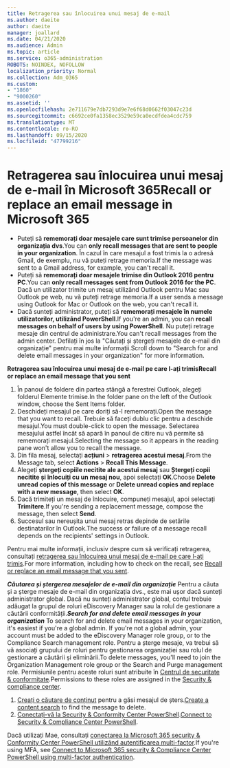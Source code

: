 ```yaml
---
title: Retragerea sau înlocuirea unui mesaj de e-mail
ms.author: daeite
author: daeite
manager: joallard
ms.date: 04/21/2020
ms.audience: Admin
ms.topic: article
ms.service: o365-administration
ROBOTS: NOINDEX, NOFOLLOW
localization_priority: Normal
ms.collection: Adm_O365
ms.custom:
- "1860"
- "9000260"
ms.assetid: ''
ms.openlocfilehash: 2e711679e7db7293d9e7e6f68d0662f03047c23d
ms.sourcegitcommit: c6692ce0fa1358ec3529e59ca0ecdfdea4cdc759
ms.translationtype: MT
ms.contentlocale: ro-RO
ms.lasthandoff: 09/15/2020
ms.locfileid: "47799216"
---
```

# <a name="recall-or-replace-an-email-message-in-microsoft-365"></a><span data-ttu-id="041ac-102">Retragerea sau înlocuirea unui mesaj de e-mail în Microsoft 365</span><span class="sxs-lookup"><span data-stu-id="041ac-102">Recall or replace an email message in Microsoft 365</span></span>

- <span data-ttu-id="041ac-103">Puteți să **rememorați doar mesajele care sunt trimise persoanelor din organizația dvs**.</span><span class="sxs-lookup"><span data-stu-id="041ac-103">You can **only recall messages that are sent to people in your organization**.</span></span> <span data-ttu-id="041ac-104">În cazul în care mesajul a fost trimis la o adresă Gmail, de exemplu, nu vă puteți retrage memoria.</span><span class="sxs-lookup"><span data-stu-id="041ac-104">If the message was sent to a Gmail address, for example, you can't recall it.</span></span>
- <span data-ttu-id="041ac-105">Puteți să **rememorați doar mesajele trimise din Outlook 2016 pentru PC**.</span><span class="sxs-lookup"><span data-stu-id="041ac-105">You can **only recall messages sent from Outlook 2016 for the PC**.</span></span> <span data-ttu-id="041ac-106">Dacă un utilizator trimite un mesaj utilizând Outlook pentru Mac sau Outlook pe web, nu vă puteți retrage memoria.</span><span class="sxs-lookup"><span data-stu-id="041ac-106">If a user sends a message using Outlook for Mac or Outlook on the web, you can't recall it.</span></span>
- <span data-ttu-id="041ac-107">Dacă sunteți administrator, puteți să **rememorați mesajele în numele utilizatorilor, utilizând PowerShell**.</span><span class="sxs-lookup"><span data-stu-id="041ac-107">If you're an admin, you can **recall messages on behalf of users by using PowerShell**.</span></span> <span data-ttu-id="041ac-108">Nu puteți retrage mesaje din centrul de administrare.</span><span class="sxs-lookup"><span data-stu-id="041ac-108">You can't recall messages from the admin center.</span></span> <span data-ttu-id="041ac-109">Defilați în jos la "Căutați și ștergeți mesajele de e-mail din organizație" pentru mai multe informații.</span><span class="sxs-lookup"><span data-stu-id="041ac-109">Scroll down to "Search for and delete email messages in your organization" for more information.</span></span>

<span data-ttu-id="041ac-110">**Retragerea sau înlocuirea unui mesaj de e-mail pe care l-ați trimis**</span><span class="sxs-lookup"><span data-stu-id="041ac-110">**Recall or replace an email message that you sent**</span></span>

1. <span data-ttu-id="041ac-111">În panoul de foldere din partea stângă a ferestrei Outlook, alegeți folderul Elemente trimise.</span><span class="sxs-lookup"><span data-stu-id="041ac-111">In the folder pane on the left of the Outlook window, choose the Sent Items folder.</span></span>
2. <span data-ttu-id="041ac-112">Deschideți mesajul pe care doriți să-l rememorați.</span><span class="sxs-lookup"><span data-stu-id="041ac-112">Open the message that you want to recall.</span></span> <span data-ttu-id="041ac-113">Trebuie să faceți dublu clic pentru a deschide mesajul.</span><span class="sxs-lookup"><span data-stu-id="041ac-113">You must double-click to open the message.</span></span> <span data-ttu-id="041ac-114">Selectarea mesajului astfel încât să apară în panoul de citire nu vă permite să rememorați mesajul.</span><span class="sxs-lookup"><span data-stu-id="041ac-114">Selecting the message so it appears in the reading pane won't allow you to recall the message.</span></span>
3. <span data-ttu-id="041ac-115">Din fila mesaj, selectați **acțiuni**  >  **retragerea acestui mesaj**.</span><span class="sxs-lookup"><span data-stu-id="041ac-115">From the Message tab, select **Actions** > **Recall This Message**.</span></span>
4. <span data-ttu-id="041ac-116">Alegeți **ștergeți copiile necitite ale acestui mesaj** sau **Ștergeți copii necitite și înlocuiți cu un mesaj nou**, apoi selectați **OK**.</span><span class="sxs-lookup"><span data-stu-id="041ac-116">Choose **Delete unread copies of this message** or **Delete unread copies and replace with a new message**, then select **OK**.</span></span>
5. <span data-ttu-id="041ac-117">Dacă trimiteți un mesaj de înlocuire, compuneți mesajul, apoi selectați **Trimitere**.</span><span class="sxs-lookup"><span data-stu-id="041ac-117">If you're sending a replacement message, compose the message, then select **Send**.</span></span>
6. <span data-ttu-id="041ac-118">Succesul sau nereușita unui mesaj retras depinde de setările destinatarilor în Outlook.</span><span class="sxs-lookup"><span data-stu-id="041ac-118">The success or failure of a message recall depends on the recipients' settings in Outlook.</span></span>

<span data-ttu-id="041ac-119">Pentru mai multe informații, inclusiv despre cum să verificați retragerea, consultați [retragerea sau înlocuirea unui mesaj de e-mail pe care l-ați trimis](https://support.office.com/article/35027f88-d655-4554-b4f8-6c0729a723a0).</span><span class="sxs-lookup"><span data-stu-id="041ac-119">For more information, including how to check on the recall, see [Recall or replace an email message that you sent](https://support.office.com/article/35027f88-d655-4554-b4f8-6c0729a723a0).</span></span>

<span data-ttu-id="041ac-120">***Căutarea și ștergerea mesajelor de e-mail din organizație*** Pentru a căuta și a șterge mesaje de e-mail din organizația dvs., este mai ușor dacă sunteți administrator global. Dacă nu sunteți administrator global, contul trebuie adăugat la grupul de roluri eDiscovery Manager sau la rolul de gestionare a căutării conformității.</span><span class="sxs-lookup"><span data-stu-id="041ac-120">***Search for and delete email messages in your organization*** To search for and delete email messages in your organization, it's easiest if you're a global admin. If you're not a global admin, your account must be added to the eDiscovery Manager role group, or to the Compliance Search management role.</span></span> <span data-ttu-id="041ac-121">Pentru a șterge mesaje, va trebui să vă asociați grupului de roluri pentru gestionarea organizației sau rolul de gestionare a căutării și eliminării.</span><span class="sxs-lookup"><span data-stu-id="041ac-121">To delete messages, you'll need to join the Organization Management role group or the Search and Purge management role.</span></span> <span data-ttu-id="041ac-122">Permisiunile pentru aceste roluri sunt atribuite în [Centrul de securitate & conformitate](https://protection.office.com/).</span><span class="sxs-lookup"><span data-stu-id="041ac-122">Permissions to these roles are assigned in the [Security & compliance center](https://protection.office.com/).</span></span>

1. <span data-ttu-id="041ac-123">[Creați o căutare de conținut](https://docs.microsoft.com/microsoft-365/compliance/content-search) pentru a găsi mesajul de șters.</span><span class="sxs-lookup"><span data-stu-id="041ac-123">[Create a content search](https://docs.microsoft.com/microsoft-365/compliance/content-search) to find the message to delete.</span></span>
2. <span data-ttu-id="041ac-124">[Conectați-vă la Security & Conformity Center PowerShell](https://docs.microsoft.com/powershell/exchange/office-365-scc/connect-to-scc-powershell/connect-to-scc-powershell?view=exchange-ps).</span><span class="sxs-lookup"><span data-stu-id="041ac-124">[Connect to Security & Compliance Center PowerShell](https://docs.microsoft.com/powershell/exchange/office-365-scc/connect-to-scc-powershell/connect-to-scc-powershell?view=exchange-ps).</span></span> 

<span data-ttu-id="041ac-125">Dacă utilizați Mae, consultați [conectarea la Microsoft 365 security & Conformity Center PowerShell utilizând autentificarea multi-factor](https://docs.microsoft.com/powershell/exchange/office-365-scc/connect-to-scc-powershell/mfa-connect-to-scc-powershell?view=exchange-ps).</span><span class="sxs-lookup"><span data-stu-id="041ac-125">If you're using MFA, see [Connect to Microsoft 365 security & Compliance Center PowerShell using multi-factor authentication](https://docs.microsoft.com/powershell/exchange/office-365-scc/connect-to-scc-powershell/mfa-connect-to-scc-powershell?view=exchange-ps).</span></span> 
